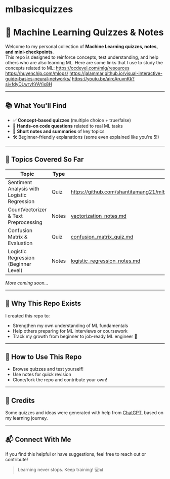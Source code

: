 # mlbasicquizzes
# 🧠 Machine Learning Quizzes & Notes

Welcome to my personal collection of **Machine Learning quizzes, notes, and mini-checkpoints**.  
This repo is designed to reinforce concepts, test understanding, and help others who are also learning ML.
Here are some links that I use to study the concepts related to ML:
https://ocdevel.com/mlg/resources
https://huyenchip.com/mlops/
https://jalammar.github.io/visual-interactive-guide-basics-neural-networks/
https://youtu.be/aircAruvnKk?si=fdyDLwrvhYAYix8H

---

## 📚 What You'll Find

- ✅ **Concept-based quizzes** (multiple choice + true/false)
- 🧩 **Hands-on code questions** related to real ML tasks
- 📝 **Short notes and summaries** of key topics
- 🛠️ Beginner-friendly explanations (some even explained like you're 5!)

---

## 🔖 Topics Covered So Far

| Topic | Type | Link |
|-------|------|------|
| Sentiment Analysis with Logistic Regression | Quiz |https://github.com/shantitamang21/mlbasicquizzes/blob/main/sentiment_analysis_quiz.md |
| CountVectorizer & Text Preprocessing | Notes | [vectorization_notes.md](notes/vectorization_notes.md) |
| Confusion Matrix & Evaluation | Quiz | [confusion_matrix_quiz.md](quizzes/confusion_matrix_quiz.md) |
| Logistic Regression (Beginner Level) | Notes | [logistic_regression_notes.md](notes/logistic_regression_notes.md) |

*More coming soon...*

---

## 🤖 Why This Repo Exists

I created this repo to:
- Strengthen my own understanding of ML fundamentals
- Help others preparing for ML interviews or coursework
- Track my growth from beginner to job-ready ML engineer 🚀

---

## 🧩 How to Use This Repo

- Browse quizzes and test yourself!
- Use notes for quick revision
- Clone/fork the repo and contribute your own!

---

## 🙏 Credits

Some quizzes and ideas were generated with help from [ChatGPT](https://chat.openai.com), based on my learning journey.

---

## 📬 Connect With Me

If you find this helpful or have suggestions, feel free to reach out or contribute!

> Learning never stops. Keep training! 💻📊
